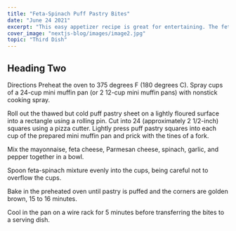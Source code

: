 ```yaml
---
title: "Feta-Spinach Puff Pastry Bites"
date: "June 24 2021"
excerpt: "This easy appetizer recipe is great for entertaining. The feta cheese adds a light bite to the rich, creamy spinach and cheese-filled cups that will make them unforgettable."
cover_image: "nextjs-blog/images/image2.jpg"
topic: "Third Dish"
---
```


## Heading Two

Directions
Preheat the oven to 375 degrees F (180 degrees C). Spray cups of a 24-cup mini muffin pan (or 2 12-cup mini muffin pans) with nonstick cooking spray.

Roll out the thawed but cold puff pastry sheet on a lightly floured surface into a rectangle using a rolling pin. Cut into 24 (approximately 2 1/2-inch) squares using a pizza cutter. Lightly press puff pastry squares into each cup of the prepared mini muffin pan and prick with the tines of a fork.

Mix the mayonnaise, feta cheese, Parmesan cheese, spinach, garlic, and pepper together in a bowl.

Spoon feta-spinach mixture evenly into the cups, being careful not to overflow the cups.

Bake in the preheated oven until pastry is puffed and the corners are golden brown, 15 to 16 minutes.

Cool in the pan on a wire rack for 5 minutes before transferring the bites to a serving dish.
